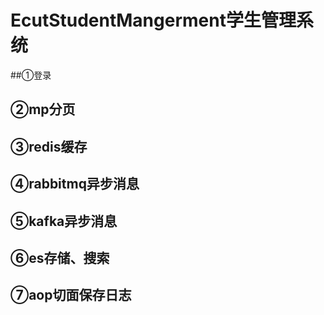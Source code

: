 # EcutStudentMangerment学生管理系统
##①登录
## ②mp分页
##  ③redis缓存
##   ④rabbitmq异步消息
##    ⑤kafka异步消息
##     ⑥es存储、搜索
##      ⑦aop切面保存日志
